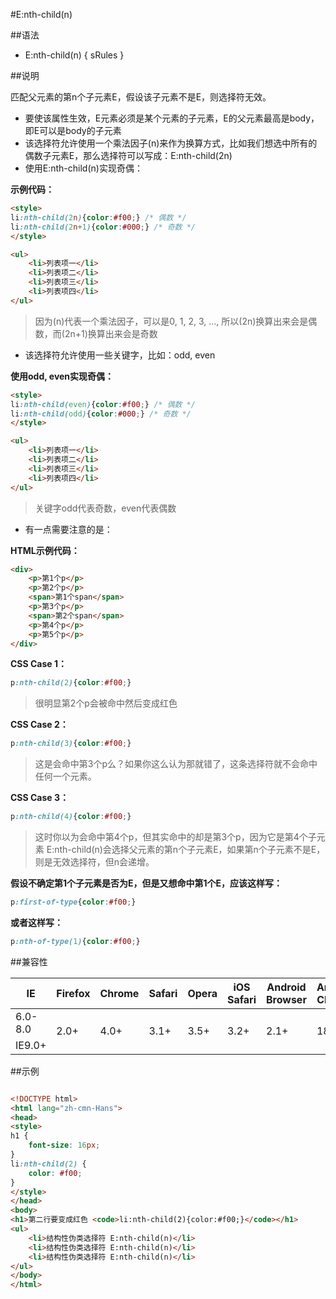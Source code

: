 #E:nth-child(n)

##语法

- E:nth-child(n) { sRules }


##说明

匹配父元素的第n个子元素E，假设该子元素不是E，则选择符无效。

- 要使该属性生效，E元素必须是某个元素的子元素，E的父元素最高是body，即E可以是body的子元素
- 该选择符允许使用一个乘法因子(n)来作为换算方式，比如我们想选中所有的偶数子元素E，那么选择符可以写成：E:nth-child(2n)
- 使用E:nth-child(n)实现奇偶：


**示例代码：**

```html
<style>
li:nth-child(2n){color:#f00;} /* 偶数 */
li:nth-child(2n+1){color:#000;} /* 奇数 */
</style>

<ul>
	<li>列表项一</li>
	<li>列表项二</li>
	<li>列表项三</li>
	<li>列表项四</li>
</ul>
```

>因为(n)代表一个乘法因子，可以是0, 1, 2, 3, ..., 所以(2n)换算出来会是偶数，而(2n+1)换算出来会是奇数

- 该选择符允许使用一些关键字，比如：odd, even

**使用odd, even实现奇偶：**
```html
<style>
li:nth-child(even){color:#f00;} /* 偶数 */
li:nth-child(odd){color:#000;} /* 奇数 */
</style>

<ul>
	<li>列表项一</li>
	<li>列表项二</li>
	<li>列表项三</li>
	<li>列表项四</li>
</ul>
```
>关键字odd代表奇数，even代表偶数

- 有一点需要注意的是：

**HTML示例代码：**
```html
<div>
	<p>第1个p</p>
	<p>第2个p</p>
	<span>第1个span</span>
	<p>第3个p</p>
	<span>第2个span</span>
	<p>第4个p</p>
	<p>第5个p</p>
</div>
```

**CSS Case 1：**

```css
p:nth-child(2){color:#f00;}
```
> 很明显第2个p会被命中然后变成红色

**CSS Case 2：**

```css
p:nth-child(3){color:#f00;}
```
>这是会命中第3个p么？如果你这么认为那就错了，这条选择符就不会命中任何一个元素。

**CSS Case 3：**
```css
p:nth-child(4){color:#f00;}
```
>这时你以为会命中第4个p，但其实命中的却是第3个p，因为它是第4个子元素
>E:nth-child(n)会选择父元素的第n个子元素E，如果第n个子元素不是E，则是无效选择符，但n会递增。

**假设不确定第1个子元素是否为E，但是又想命中第1个E，应该这样写：**

```css
p:first-of-type{color:#f00;}
```
**或者这样写：**
```css
p:nth-of-type(1){color:#f00;}
```



##兼容性


<table class="compatible">
<thead>
	<tr>
		<th>IE</th>
		<th>Firefox</th>
		<th>Chrome</th>
		<th>Safari</th>
		<th>Opera</th>
		<th>iOS Safari</th>
		<th>Android Browser</th>
		<th>Android Chrome</th>
	</tr>
</thead>
<tbody>
	<tr>
		<td class="unsupport">6.0-8.0</td>
		<td class="support" rowspan="2">2.0+</td>
		<td class="support" rowspan="2">4.0+</td>
		<td class="support" rowspan="2">3.1+</td>
		<td class="support" rowspan="2">3.5+</td>
		<td class="support" rowspan="2">3.2+</td>
		<td class="support" rowspan="2">2.1+</td>
		<td class="support" rowspan="2">18.0+</td>
	</tr>
	<tr>
		<td class="support">IE9.0+</td>
	</tr>
</tbody>
</table>




##示例

```html

<!DOCTYPE html>
<html lang="zh-cmn-Hans">
<head>
<style>
h1 {
	font-size: 16px;
}
li:nth-child(2) {
	color: #f00;
}
</style>
</head>
<body>
<h1>第二行要变成红色 <code>li:nth-child(2){color:#f00;}</code></h1>
<ul>
	<li>结构性伪类选择符 E:nth-child(n)</li>
	<li>结构性伪类选择符 E:nth-child(n)</li>
	<li>结构性伪类选择符 E:nth-child(n)</li>
</ul>
</body>
</html>

```
